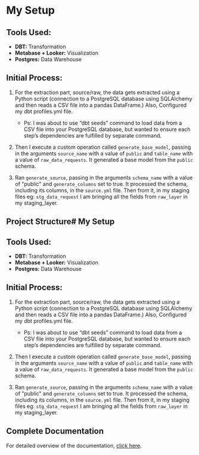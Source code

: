 # My Setup

## Tools Used:
- **DBT:** Transformation 
- **Metabase + Looker:** Visualization
- **Postgres:** Data Warehouse

## Initial Process:
1. For the extraction part, source/raw, the data gets extracted using a Python script (connection to a PostgreSQL database using SQLAlchemy and then reads a CSV file into a pandas DataFrame.) Also, Configured my dbt profiles.yml file. 

    - Ps: I was about to use “dbt seeds” command to load data from a CSV file into your PostgreSQL database, but wanted to ensure each step’s dependencies are fulfilled by separate command.

3. Then I execute a custom operation called `generate_base_model`, passing in the arguments `source_name` with a value of `public` and `table_name` with a value of `raw_data_requests`. It generated a base model from the `public` schema.

2. Ran `generate_source`, passing in the arguments `schema_name` with a value of "public" and `generate_columns` set to true. It processed the schema, including its columns, in the `source.yml` file. Then from it, in my staging files eg: `stg_data_request` I am bringing all the fields from `raw_layer` in my staging_layer.

## Project Structure# My Setup

## Tools Used:
- **DBT:** Transformation 
- **Metabase + Looker:** Visualization
- **Postgres:** Data Warehouse

## Initial Process:
1. For the extraction part, source/raw, the data gets extracted using a Python script (connection to a PostgreSQL database using SQLAlchemy and then reads a CSV file into a pandas DataFrame.) Also, Configured my dbt profiles.yml file. 

    - Ps: I was about to use “dbt seeds” command to load data from a CSV file into your PostgreSQL database, but wanted to ensure each step’s dependencies are fulfilled by separate command.

3. Then I execute a custom operation called `generate_base_model`, passing in the arguments `source_name` with a value of `public` and `table_name` with a value of `raw_data_requests`. It generated a base model from the `public` schema.

2. Ran `generate_source`, passing in the arguments `schema_name` with a value of "public" and `generate_columns` set to true. It processed the schema, including its columns, in the `source.yml` file. Then from it, in my staging files eg: `stg_data_request` I am bringing all the fields from `raw_layer` in my staging_layer.

## Complete Documentation
For detailed overview of the documentation, [click here](https://docs.google.com/document/d/1vupPREntZm1Orgefxd2ylUCLQsIVVLNfqe2uXVZYd4Y/edit).

